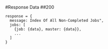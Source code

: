 #Response Data
##200
```
response = {
  message: Index Of All Non-Completed Jobs",
  jobs: [
    {job: {data}, master: {data}},
    ...
  ]
}
```

